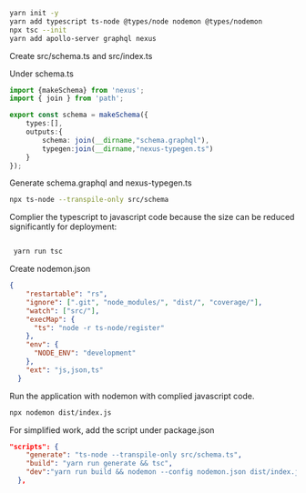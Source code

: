 ```bash
yarn init -y
yarn add typescript ts-node @types/node nodemon @types/nodemon
npx tsc --init
yarn add apollo-server graphql nexus
```

Create src/schema.ts  and src/index.ts

Under schema.ts
```typescript
import {makeSchema} from 'nexus';
import { join } from 'path';

export const schema = makeSchema({
    types:[],
    outputs:{
        schema: join(__dirname,"schema.graphql"),
        typegen:join(__dirname,"nexus-typegen.ts")
    }
});
```

Generate schema.graphql and nexus-typegen.ts
```bash
npx ts-node --transpile-only src/schema
```


Complier the typescript to javascript code because the size can be reduced significantly for deployment:
```tsconfig.json

```

```bash
 yarn run tsc
```

Create nodemon.json
```json
{
    "restartable": "rs",
    "ignore": [".git", "node_modules/", "dist/", "coverage/"],
    "watch": ["src/"],
    "execMap": {
      "ts": "node -r ts-node/register"
    },
    "env": {
      "NODE_ENV": "development"
    },
    "ext": "js,json,ts"
  }
```

Run the application with nodemon with complied javascript code.
```bash
npx nodemon dist/index.js
```

For simplified work, add the script under package.json
```json
"scripts": {
    "generate": "ts-node --transpile-only src/schema.ts",
    "build": "yarn run generate && tsc",
    "dev":"yarn run build && nodemon --config nodemon.json dist/index.js"
  },
```
